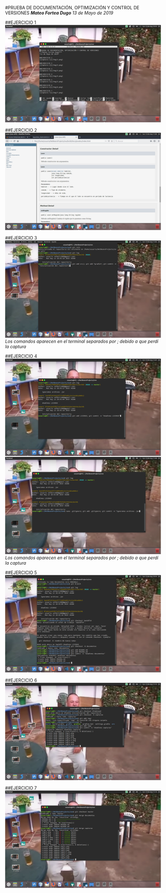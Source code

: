 #PRUEBA DE DOCUMENTACIÓN, OPTIMIZACIÓN Y CONTROL DE VERSIONES
***Mateo Fortea Dugo***
*13 de Mayo de 2019*

##EJERCICIO 1
![Captura 1](img/1.png)

##EJERCICIO 2
![Captura 2](img/2.png)

##EJERCICIO 3
![Captura 3](img/3.png)
*Los comandos aparecen en el terminal separados por ; debido a que perdí la captura*

##EJERCICIO 4
![Captura 4](img/4-1.png)
![Captura 4](img/4-2.png)
*Los comandos aparecen en el terminal separados por ; debido a que perdí la captura*

##EJERCICIO 5
![Captura 5](img/5.png)

##EJERCICIO 6
![Captura 6](img/6.png)

##EJERCICIO 7
![Captura 7](img/7.png)
